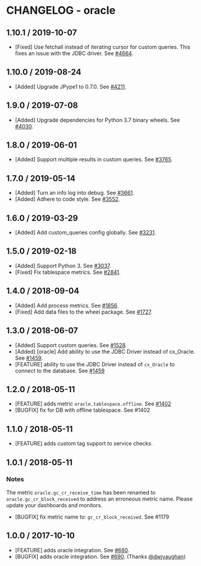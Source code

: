 # CHANGELOG - oracle

## 1.10.1 / 2019-10-07

* [Fixed] Use fetchall instead of iterating cursor for custom queries. This fixes an issue with the JDBC driver. See [#4664](https://github.com/DataDog/integrations-core/pull/4664).

## 1.10.0 / 2019-08-24

* [Added] Upgrade JPype1 to 0.7.0. See [#4211](https://github.com/DataDog/integrations-core/pull/4211).

## 1.9.0 / 2019-07-08

* [Added] Upgrade dependencies for Python 3.7 binary wheels. See [#4030](https://github.com/DataDog/integrations-core/pull/4030).

## 1.8.0 / 2019-06-01

* [Added] Support multiple results in custom queries. See [#3765](https://github.com/DataDog/integrations-core/pull/3765).

## 1.7.0 / 2019-05-14

* [Added] Turn an info log into debug. See [#3661](https://github.com/DataDog/integrations-core/pull/3661).
* [Added] Adhere to code style. See [#3552](https://github.com/DataDog/integrations-core/pull/3552).

## 1.6.0 / 2019-03-29

* [Added] Add custom_queries config globally. See [#3231](https://github.com/DataDog/integrations-core/pull/3231).

## 1.5.0 / 2019-02-18

* [Added] Support Python 3. See [#3037](https://github.com/DataDog/integrations-core/pull/3037).
* [Fixed] Fix tablespace metrics. See [#2841](https://github.com/DataDog/integrations-core/pull/2841).

## 1.4.0 / 2018-09-04

* [Added] Add process metrics. See [#1856][1].
* [Fixed] Add data files to the wheel package. See [#1727][2].

## 1.3.0 / 2018-06-07

* [Added] Support custom queries. See [#1528][3].
* [Added] [oracle]  Add ability to use the JDBC Driver instead of cx_Oracle. See [#1459][4].
* [FEATURE] ability to use the JDBC Driver instead of `cx_Oracle` to connect to the database. See [#1459][5]

## 1.2.0 / 2018-05-11

* [FEATURE] adds metric `oracle.tablespace.offline`. See [#1402][6]
* [BUGFIX] fix for DB with offline tablespace. See #1402

## 1.1.0 / 2018-05-11

* [FEATURE] adds custom tag support to service checks.

## 1.0.1 / 2018-05-11

### Notes

The metric `oracle.gc_cr_receive_time` has been renamed to `oracle.gc_cr_block_received`
to address an erroneous metric name. Please update your dashboards and monitors.

* [BUGFIX] fix metric name to: `gc_cr_block_received`. See #1179

## 1.0.0 / 2017-10-10

* [FEATURE] adds oracle integration. See [#680][7].
* [BUGFIX] adds oracle integration. See [#690][8]. (Thanks [@dwjvaughan][9])

<!--- The following link definition list is generated by PimpMyChangelog --->
[1]: https://github.com/DataDog/integrations-core/pull/1856
[2]: https://github.com/DataDog/integrations-core/pull/1727
[3]: https://github.com/DataDog/integrations-core/pull/1528
[4]: https://github.com/DataDog/integrations-core/pull/1459
[5]: https://github.com/DataDog/integrations-core/issues/1459
[6]: https://github.com/DataDog/integrations-core/issues/1402
[7]: https://github.com/DataDog/integrations-core/issues/680
[8]: https://github.com/DataDog/integrations-core/issues/690
[9]: https://github.com/dwjvaughan
